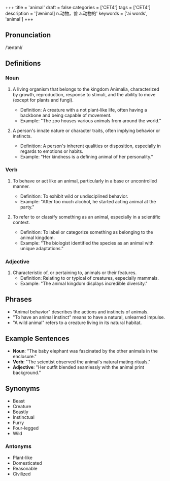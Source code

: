 +++
title = 'animal'
draft = false
categories = ['CET4']
tags = ['CET4']
description = '[ˈæniməl] n.动物，兽 a.动物的'
keywords = ['ai words', 'animal']
+++

## Pronunciation
/ˈænɪml/

## Definitions
### Noun
1. A living organism that belongs to the kingdom Animalia, characterized by growth, reproduction, response to stimuli, and the ability to move (except for plants and fungi).
   - Definition: A creature with a not plant-like life, often having a backbone and being capable of movement.
   - Example: "The zoo houses various animals from around the world."

2. A person's innate nature or character traits, often implying behavior or instincts.
   - Definition: A person's inherent qualities or disposition, especially in regards to emotions or habits.
   - Example: "Her kindness is a defining animal of her personality."

### Verb
1. To behave or act like an animal, particularly in a base or uncontrolled manner.
   - Definition: To exhibit wild or undisciplined behavior.
   - Example: "After too much alcohol, he started acting animal at the party."

2. To refer to or classify something as an animal, especially in a scientific context.
   - Definition: To label or categorize something as belonging to the animal kingdom.
   - Example: "The biologist identified the species as an animal with unique adaptations."

### Adjective
1. Characteristic of, or pertaining to, animals or their features.
   - Definition: Relating to or typical of creatures, especially mammals.
   - Example: "The animal kingdom displays incredible diversity."

## Phrases
- "Animal behavior" describes the actions and instincts of animals.
- "To have an animal instinct" means to have a natural, unlearned impulse.
- "A wild animal" refers to a creature living in its natural habitat.

## Example Sentences
- **Noun**: "The baby elephant was fascinated by the other animals in the enclosure."
- **Verb**: "The scientist observed the animal's natural mating rituals."
- **Adjective**: "Her outfit blended seamlessly with the animal print background."

## Synonyms
- Beast
- Creature
- Beastly
- Instinctual
- Furry
- Four-legged
- Wild

### Antonyms
- Plant-like
- Domesticated
- Reasonable
- Civilized

